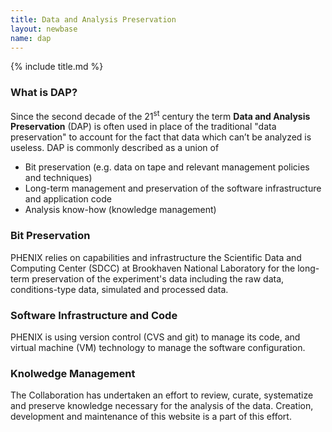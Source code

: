 ```yaml
---
title: Data and Analysis Preservation
layout: newbase
name: dap
---
```


{% include title.md %}

### What is DAP?
Since the second decade of the 21<sup>st</sup> century the term **Data and Analysis Preservation** (DAP)
is often used in place of the traditional "data preservation" to account for
the fact that data which can’t be analyzed is useless. DAP is commonly described as a union of
* Bit preservation (e.g. data on tape and relevant management policies and techniques)
* Long-term management and preservation of the software infrastructure and application code
* Analysis know-how (knowledge management)

### Bit Preservation
PHENIX relies on capabilities and infrastructure the Scientific Data and Computing Center (SDCC)
at Brookhaven National Laboratory for the long-term preservation of the experiment's data
including the raw data, conditions-type data, simulated and processed data.

### Software Infrastructure and Code
PHENIX is using version control (CVS and git) to manage its code, and virtual machine (VM)
technology to manage the software configuration.

### Knolwedge Management
The Collaboration has undertaken an effort to review, curate, systematize and preserve
knowledge necessary for the analysis of the data. Creation, development and maintenance
of this website is a part of this effort.


